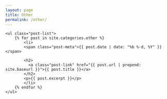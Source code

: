 ```yaml
---
layout: page
title: Other
permalink: /other/
---
```


<div class="home">

    <ul class="post-list">
        {% for post in site.categories.other %}
            <li>
            <span class="post-meta">{{ post.date | date: "%b %-d, %Y" }}</span>

            <h2>
              <a class="post-link" href="{{ post.url | prepend: site.baseurl }}">{{ post.title }}</a>
            </h2>
            <p>{{ post.excerpt }}</p>
            </li>
        {% endfor %}
    </ul>
</div>